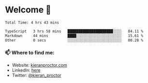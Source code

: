 # Welcome 🦘

<!--START_SECTION:waka-->

```txt
Total Time: 4 hrs 43 mins

TypeScript   3 hrs 58 mins   █████████████████████░░░░   84.11 %
Markdown     44 mins         ████░░░░░░░░░░░░░░░░░░░░░   15.61 %
Other        0 secs          ░░░░░░░░░░░░░░░░░░░░░░░░░   00.28 %
```

<!--END_SECTION:waka-->

### 📫 Where to find me:

-   Website: [kieranproctor.com](https://kieranproctor.com/)
-   LinkedIn: [here](https://www.linkedin.com/in/kieran-proctor-086b5a159/)
-   Twitter: [@kieran_proctor](https://twitter.com/kieran_proctor)
